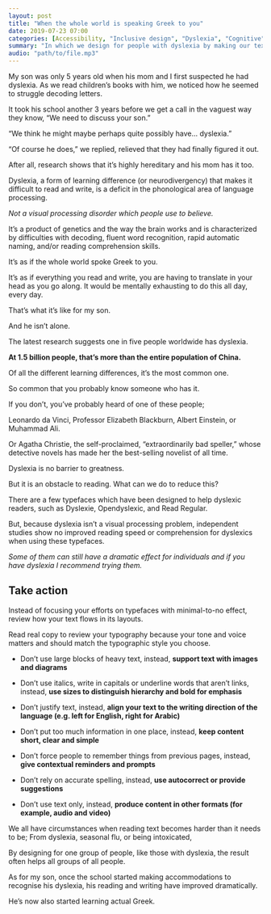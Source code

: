 ```yaml
---
layout: post
title: "When the whole world is speaking Greek to you"
date: 2019-07-23 07:00
categories: [Accessibility, "Inclusive design", "Dyslexia", "Cognitive"]
summary: "In which we design for people with dyslexia by making our text as readable as possible."
audio: "path/to/file.mp3"
---
```

My son was only 5 years old when his mom and I first suspected he had dyslexia. As we read children’s books with him, we noticed how he seemed to struggle decoding letters.

It took his school another 3 years before we get a call in the vaguest way they know, “We need to discuss your son.”

“We think he might maybe perhaps quite possibly have... dyslexia.”

“Of course he does,” we replied, relieved that they had finally figured it out.

After all, research shows that it’s highly hereditary and his mom has it too.

Dyslexia, a form of learning difference (or neurodivergency) that makes it difficult to read and write, is a deficit in the phonological area of language processing.

*Not a visual processing disorder which people use to believe.*

It’s a product of genetics and the way the brain works and is characterized by difficulties with decoding, fluent word recognition, rapid automatic naming, and/or reading comprehension skills.

It’s as if the whole world spoke Greek to you.

It’s as if everything you read and write, you are having to translate in your head as you go along. It would be mentally exhausting to do this all day, every day.

That’s what it’s like for my son.

And he isn’t alone.

The latest research suggests one in five people worldwide has dyslexia.

**At 1.5 billion people, that’s more than the entire population of China.**

Of all the different learning differences, it’s the most common one.

So common that you probably know someone who has it.

If you don’t, you’ve probably heard of one of these people;

Leonardo da Vinci, Professor Elizabeth Blackburn, Albert Einstein, or Muhammad Ali.

Or Agatha Christie, the self-proclaimed, “extraordinarily bad speller,” whose detective novels has made her the best-selling novelist of all time.

Dyslexia is no barrier to greatness.

But it is an obstacle to reading. What can we do to reduce this?

There are a few typefaces which have been designed to help dyslexic readers, such as Dyslexie, Opendyslexic, and Read Regular.

But, because dyslexia isn’t a visual processing problem, independent studies show no improved reading speed or comprehension for dyslexics when using these typefaces.

*Some of them can still have a dramatic effect for individuals and if you have dyslexia I recommend trying them.*

## Take action

Instead of focusing your efforts on typefaces with minimal-to-no effect, review how your text flows in its layouts.

Read real copy to review your typography because your tone and voice matters and should match the typographic style you choose. 

- Don’t use large blocks of heavy text, instead, **support text with images and diagrams**

- Don’t use italics, write in capitals or underline words that aren’t links, instead, **use sizes to distinguish hierarchy and bold for emphasis**

- Don’t justify text, instead, **align your text to the writing direction of the language (e.g. left for English, right for Arabic)**

- Don’t put too much information in one place, instead, **keep content short, clear and simple**

- Don’t force people to remember things from previous pages, instead, **give contextual reminders and prompts**

- Don’t rely on accurate spelling, instead, **use autocorrect or provide suggestions**

- Don’t use text only, instead, **produce content in other formats (for example, audio and video)**

We all have circumstances when reading text becomes harder than it needs to be; From dyslexia, seasonal flu, or being intoxicated,

By designing for one group of people, like those with dyslexia, the result often helps all groups of all people.

As for my son, once the school started making accommodations to recognise his dyslexia, his reading and writing have improved dramatically.

He’s now also started learning actual Greek.

